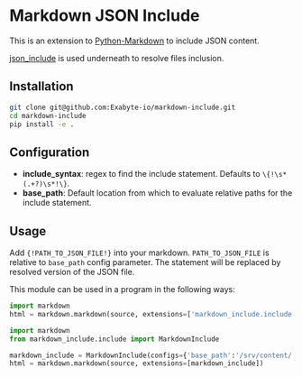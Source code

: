 # Markdown JSON Include

This is an extension to [Python-Markdown](https://pythonhosted.org/Markdown/) to include JSON content.

[json_include](https://github.com/Exabyte-io/json_include) is used underneath to resolve files inclusion.


## Installation

```bash
git clone git@github.com:Exabyte-io/markdown-include.git
cd markdown-include
pip install -e .
```

## Configuration

- **include_syntax**: regex to find the include statement. Defaults to `\{!\s*(.+?)\s*!\}`.
- **base_path**: Default location from which to evaluate relative paths for the include statement.

## Usage

Add `{!PATH_TO_JSON_FILE!}` into your markdown. `PATH_TO_JSON_FILE` is relative to `base_path` config parameter. The statement will be replaced by resolved version of the JSON file. 

This module can be used in a program in the following ways:

```python
import markdown
html = markdown.markdown(source, extensions=['markdown_include.include'])
```

```python
import markdown
from markdown_include.include import MarkdownInclude

markdown_include = MarkdownInclude(configs={'base_path':'/srv/content/', 'include_syntax': '\{!\s*(.+?)\s*!\}'})
html = markdown.markdown(source, extensions=[markdown_include])
```
